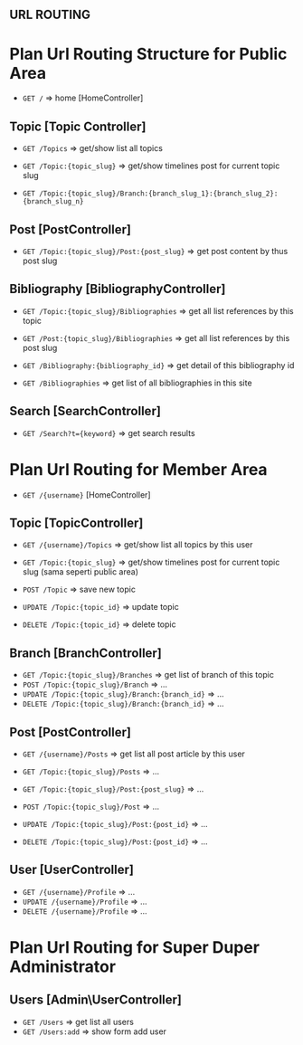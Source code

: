 
URL ROUTING
-----------

# Plan Url Routing Structure for Public Area

+ `GET /`		=> home [HomeController]



## Topic [Topic Controller]

+ `GET /Topics`					=> get/show list all topics
+ `GET /Topic:{topic_slug}` 	=> get/show timelines post for current topic slug

+ `GET /Topic:{topic_slug}/Branch:{branch_slug_1}:{branch_slug_2}:{branch_slug_n}`



## Post [PostController]

+ `GET /Topic:{topic_slug}/Post:{post_slug}` 	=> get post content by thus post slug



## Bibliography [BibliographyController]

+ `GET /Topic:{topic_slug}/Bibliographies`		=> get all list references by this topic
+ `GET /Post:{topic_slug}/Bibliographies`		=> get all list references by this post slug
+ `GET /Bibliography:{bibliography_id}` 		=> get detail of this bibliography id

+ `GET /Bibliographies` 						=> get list of all bibliographies in this site



## Search [SearchController]

+ `GET /Search?t={keyword}` 		=> get search results


# Plan Url Routing for Member Area

+ `GET /{username}` 		[HomeController]



## Topic [TopicController]

+ `GET /{username}/Topics` 			=> get/show list all topics by this user

+ `GET /Topic:{topic_slug}` 		=> get/show timelines post for current topic slug (sama seperti public area)
+ `POST /Topic` 					=> save new topic
+ `UPDATE /Topic:{topic_id}` 		=> update topic
+ `DELETE /Topic:{topic_id}` 		=> delete topic



## Branch [BranchController]

+ `GET /Topic:{topic_slug}/Branches` 				=> get list of branch of this topic
+ `POST /Topic:{topic_slug}/Branch`					=> ...
+ `UPDATE /Topic:{topic_slug}/Branch:{branch_id}`	=> ...
+ `DELETE /Topic:{topic_slug}/Branch:{branch_id}`	=> ...



## Post [PostController]

+ `GET /{username}/Posts` 						=> get list all post article by this user

+ `GET /Topic:{topic_slug}/Posts`				=> ...
+ `GET /Topic:{topic_slug}/Post:{post_slug}` 	=> ...
+ `POST /Topic:{topic_slug}/Post` 				=> ...
+ `UPDATE /Topic:{topic_slug}/Post:{post_id}` 	=> ...
+ `DELETE /Topic:{topic_slug}/Post:{post_id}` 	=> ...



## User [UserController]

+ `GET /{username}/Profile`		=> ...
+ `UPDATE /{username}/Profile`	=> ...
+ `DELETE /{username}/Profile`	=> ...


# Plan Url Routing for Super Duper Administrator

## Users [Admin\UserController]

+ `GET /Users` 		=> get list all users
+ `GET /Users:add` 	=> show form add user